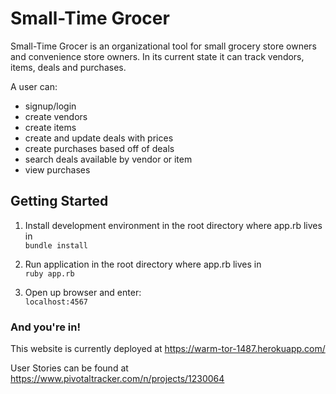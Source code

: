 <h1>Small-Time Grocer</h1>

<p>Small-Time Grocer is an organizational tool for small grocery store owners and convenience store owners. In its current state it can track vendors, items, deals and purchases.</p>

A user can:
- signup/login
- create vendors
- create items
- create and update deals with prices
- create purchases based off of deals
- search deals available by vendor or item
- view purchases

<h2>Getting Started</h2>

1. Install development environment in the root directory where app.rb lives in<br>
 <code>bundle install</code>

2. Run application in the root directory where app.rb lives in <br>
 <code>ruby app.rb</code>

3. Open up browser and enter:<br>
 <code>localhost:4567</code>

<h3> And you're in! </h3>

This website is currently deployed at <link>https://warm-tor-1487.herokuapp.com/</link>

User Stories can be found at <link>https://www.pivotaltracker.com/n/projects/1230064</link>

